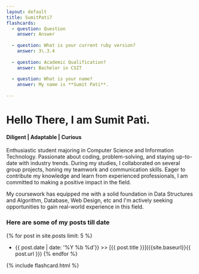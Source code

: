 ```yaml
---
layout: default
title: SumitPati7
flashcards: 
  - question: Question
    answer: Answer
            
  - question: What is your current ruby version?
    answer: 3\.3.4
            
  - question: Academic Qualification?
    answer: Bachelor in CSIT
            
  - question: What is your name?
    answer: My name is **Sumit Pati**.
            
---
```

# Hello There, I am Sumit Pati.

#### Diligent | Adaptable | Curious
Enthusiastic student majoring in Computer Science and Information Technology. Passionate about coding, problem-solving, and staying up-to-date with industry trends. During my studies, I collaborated on several group projects, honing my teamwork and communication skills. Eager to contribute my knowledge and learn from experienced professionals, I am committed to making a positive impact in the field.

My coursework has equipped me with a solid foundation in Data Structures and Algorithm, Database, Web Design, etc and I'm actively seeking opportunities to gain real-world experience in this field.

### Here are some of my posts till date 

{% for post in site.posts limit: 5 %}
  * {{ post.date | date: '%Y %b %d'}} >> [{{ post.title }}]({{site.baseurl}}{{ post.url }})
{% endfor %}

{% include flashcard.html %}
      